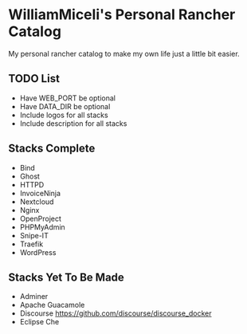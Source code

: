# WilliamMiceli's Personal Rancher Catalog

My personal rancher catalog to make my own life just a little bit easier.

## TODO List

* Have WEB_PORT be optional
* Have DATA_DIR be optional
* Include logos for all stacks
* Include description for all stacks

## Stacks Complete

* Bind
* Ghost
* HTTPD
* InvoiceNinja
* Nextcloud
* Nginx
* OpenProject
* PHPMyAdmin
* Snipe-IT
* Traefik
* WordPress

## Stacks Yet To Be Made

* Adminer
* Apache Guacamole
* Discourse <https://github.com/discourse/discourse_docker>
* Eclipse Che

